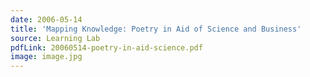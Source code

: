 ```yaml
---
date: 2006-05-14
title: 'Mapping Knowledge: Poetry in Aid of Science and Business'
source: Learning Lab
pdfLink: 20060514-poetry-in-aid-science.pdf
image: image.jpg
---
```

